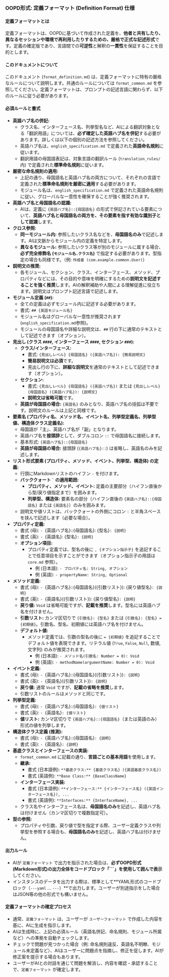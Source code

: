 ### OOPD形式: 定義フォーマット (Definition Format) 仕様

#### 定義フォーマットとは

定義フォーマットは、OOPDに基づいて作成された定義を、**他者と共有したり、異なるセッションや環境で再利用したりするための、厳格で正式な記述形式**です。定義の確定版であり、言語間での**可逆性**と解釈の**一貫性**を保証することを目的とします。

#### このドキュメントについて

このドキュメント (`format_definition.md`) は、定義フォーマットに特有の厳格なルールについて説明します。共通のルールについては `format_common.md` を参照してください。定義フォーマットは、プロンプトの記述言語に関わらず、以下のルールに従う必要があります。

#### 必須ルールと書式

- **英語ハブ名の併記:**
  - クラス名、インターフェース名、列挙型名など、AIによる翻訳対象となる「翻訳用語」については、**必ず確定した英語ハブ名を併記**する必要があります。詳しくは以下の個別の記述方法を参照してください。
  - 英語ハブ名は、`english_specification.md` で定義された**英語命名規則**に従います。
  - 翻訳用語の母国語表記は、対象言語の翻訳ルール (`translation_rules/` 内) で定義された**標準命名規則**に従います。
- **厳密な命名規則の適用:**
  - 上記の通り、母国語名と英語ハブ名の両方について、それぞれの言語で定義された**標準命名規則を厳密に適用**する必要があります。
  - モジュール名は、`english_specification.md` で定義された英語命名規則に従い、グローバルな一意性を確保することが強く推奨されます。
- **英語ハブ名と母国語名の認識:**
  - AIは、定義に `{英語ハブ名}::{母国語名}` の形式で併記されている要素について、**英語ハブ名と母国語名の両方を、その要素を指す有効な識別子として認識**します。
- **クロス参照:**
  - **同一モジュール内:** 参照したいクラス名などを、**母国語名のみ**で記述します。AIは文脈からモジュール内の定義を特定します。
  - **異なるモジュール:** 参照したいクラス等が別のモジュールに属する場合、**必ず完全修飾名 (`モジュール名.クラス名`)** で指定する必要があります。型指定の場合も同様です。（例: `作成者 (com.example.common.User)`）
- **説明文の推奨:**
  - 各モジュール、セクション、クラス、インターフェース、メソッド、プロパティなどには、その目的や意味を明確にするための**説明文を記述することを強く推奨**します。AIの解釈補助や人間による理解促進に役立ちます。説明文はプロンプト記述言語で記述します。
- **モジュール定義 (`##`):**
  - 全ての定義は必ずモジュール内に記述する必要があります。
  - 書式: `## {英語モジュール名}`
  - モジュール名はグローバルな一意性が推奨されます (`english_specification.md`参照)。
  - モジュールの母国語名や詳細な説明文は、`##` 行の下に通常のテキストとして記述できます（オプション）。
- **見出し (クラス `####`, インターフェース `####`, セクション `###`):**
  - **クラス/インターフェース:**
    - 書式: `{見出しレベル} {母国語名} ({英語ハブ名}): {簡易説明文}`
    - **簡易説明文は必須**です。
    - 見出し行の下に、**詳細な説明文**を通常のテキストとして記述できます（オプション）。
  - **セクション:**
    - 書式: `{見出しレベル} {母国語名} ({英語ハブ名})` または `{見出しレベル} {母国語名} ({英語ハブ名}): {説明文}`
    - **説明文は省略可能**です。
  - **英語が母国語の場合:** `{英語名}` のみとなり、英語ハブ名の括弧は不要です。説明文のルールは上記と同様です。
- **要素名 (プロパティ名、メソッド名、イベント名、列挙型定義名、列挙型値、構造体クラス定義名):**
  - 母国語が「主」、英語ハブ名が「副」となります。
  - 英語ハブ名を**接頭辞**として、ダブルコロン `::` で母国語名に接続します。
  - 基本形式: `{英語ハブ名}::{母国語名}`
  - **英語が母国語の場合:** 接頭辞 (`{英語ハブ名}::`) は省略し、英語名のみを記述します。
- **リスト形式要素 (プロパティ、メソッド、イベント、列挙型、構造体) の定義:**
  - 行頭にMarkdownリストのハイフン `-` を付けます。
  - **バッククォート ``` ` ``` の適用範囲:**
    - **プロパティ、メソッド、イベント:** 定義の主要部分（ハイフン直後から型/戻り値指定まで）を囲みます。
    - **列挙型、構造体:** 要素名の部分（ハイフン直後の `{英語ハブ名}::{母国語名}` または `{英語名}`）のみを囲みます。
  - 説明文や値リストは、バッククォートの外側にコロン `:` と半角スペースを挟んで記述します（必要な場合）。
- **プロパティ定義:**
  - 書式 (母): `- `{英語ハブ名}::{母国語名}: {型名}`: {説明}`
  - 書式 (英): `- `{英語名}: {型名}`: {説明}`
  - **オプション項目:**
    - プロパティ定義では、型名の後に `, {オプション指示子}` を追記することで任意項目を示すことができます（オプション指示子の用語は `core.md` 参照）。
      - 例 (日本語): `- プロパティ名: String, オプション`
      - 例 (英語): `- propertyName: String, Optional`
- **メソッド定義:**
  - 書式 (母): `- `{英語ハブ名}::{母国語名}({引数リスト}): {戻り値型名}`: {説明}`
  - 書式 (英): `- `{英語名}({引数リスト}): {戻り値型名}`: {説明}`
  - **戻り値:** `Void` は省略可能ですが、**記載を推奨**します。型名には英語ハブ名を付けません。
  - **引数リスト:** カンマ区切りで `{引数名}: {型名}` または `{引数名}: {型名} = {初期値}`。引数名、型名、初期値には英語ハブ名を付けません。
  - **デフォルト値:**
    - メソッド定義では、引数の型名の後に `= {初期値}` を追記することでデフォルト値を表現できます。リテラル値 (`True`, `False`, `Null`, 数値, 文字列) のみが推奨されます。
      - 例 (日本語): `- メソッド名(引数名: Number = 0): Void`
      - 例 (英語): `- methodName(argumentName: Number = 0): Void`
- **イベント定義:**
  - 書式 (母): `- `{英語ハブ名}::{母国語名}({引数リスト})`: {説明}`
  - 書式 (英): `- `{英語名}({引数リスト})`: {説明}`
  - **戻り値:** 通常 `Void` ですが、**記載の省略を推奨**します。
  - 引数リストのルールはメソッドと同じです。
- **列挙型定義:**
  - 書式 (母): `- `{英語ハブ名}::{母国語名}`: {値リスト}`
  - 書式 (英): `- `{英語名}`: {値リスト}`
  - **値リスト:** カンマ区切りで `{英語ハブ名}::{母国語名}`（または英語のみ）形式の値を列挙します。
- **構造体クラス定義 (推測):**
  - 書式 (母): `- `{英語ハブ名}::{母国語名}`: {説明}`
  - 書式 (英): `- `{英語名}`: {説明}`
- **基底クラスとインターフェースの実装:**
  - `format_common.md` に記載の通り、**言語ごとの基本用語**を使用します。
  - **継承:**
    - 書式 (日本語例): `**基底クラス:** {基底クラス名} ({英語基底クラス名})`
    - 書式 (英語例): `**Base Class:** {BaseClassName}`
  - **インターフェース実装:**
    - 書式 (日本語例): `**インターフェース:** {インターフェース名} ({英語インターフェース名}), ...`
    - 書式 (英語例): `**Interfaces:** {InterfaceName}, ...`
  - クラス名やインターフェース名は、**母国語名のみ**を記述し、英語ハブ名は付けません（カンマ区切りで複数指定可）。
- **型の参照:**
  - プロパティや引数、戻り値で型を指定する際、ユーザー定義クラスや列挙型を参照する場合も、**母国語名のみ**を記述し、英語ハブ名は付けません。

#### 出力ルール

- AIが `定義フォーマット` で出力を指示された場合は、**必ずOOPD形式(Markdown形式)の出力全体をコードブロック「\`\`\`」を使用して囲んで表示**してください。
- インスタンスのデータを出力する際は、標準として**YAML形式のコードブロック（`---yaml` ... `---`）**で出力します。ユーザーが別途指示をした場合はJSON等の他の形式でも構いません。

#### 定義フォーマットの確定プロセス

- 通常、`定義フォーマット` は、ユーザーが `ユーザーフォーマット` で作成した内容を基に、AIに生成を指示します。
- AIは生成時に、上記の必須ルール（英語名併記、命名規則、モジュール所属など）への準拠を自動チェックします。
- チェックで問題が見つかった場合（例: 命名規則違反、英語名不明瞭、モジュール未定義など）、AIはユーザーに問題点を指摘し、修正を促します。AIが修正案を提示する場合もあります。
- ユーザーがAIとの対話を通じて問題を解消し、内容を確認・承認することで、`定義フォーマット` が確定します。
